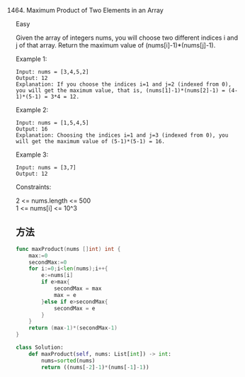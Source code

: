 1464. Maximum Product of Two Elements in an Array


Easy


Given the array of integers nums, you will choose two different indices i and j of that array. Return the maximum value of (nums[i]-1)*(nums[j]-1).
 

Example 1:

```
Input: nums = [3,4,5,2]
Output: 12 
Explanation: If you choose the indices i=1 and j=2 (indexed from 0), you will get the maximum value, that is, (nums[1]-1)*(nums[2]-1) = (4-1)*(5-1) = 3*4 = 12. 
```

Example 2:

```
Input: nums = [1,5,4,5]
Output: 16
Explanation: Choosing the indices i=1 and j=3 (indexed from 0), you will get the maximum value of (5-1)*(5-1) = 16.
```

Example 3:

```
Input: nums = [3,7]
Output: 12
```
 

Constraints:

2 <= nums.length <= 500  
1 <= nums[i] <= 10^3


## 方法

```go
func maxProduct(nums []int) int {
    max:=0
    secondMax:=0
    for i:=0;i<len(nums);i++{
        e:=nums[i]
        if e>max{
            secondMax = max
            max = e
        }else if e>secondMax{
            secondMax = e
        }
    }
    return (max-1)*(secondMax-1)
}
```



```python
class Solution:
    def maxProduct(self, nums: List[int]) -> int:
        nums=sorted(nums)
        return ((nums[-2]-1)*(nums[-1]-1))
```